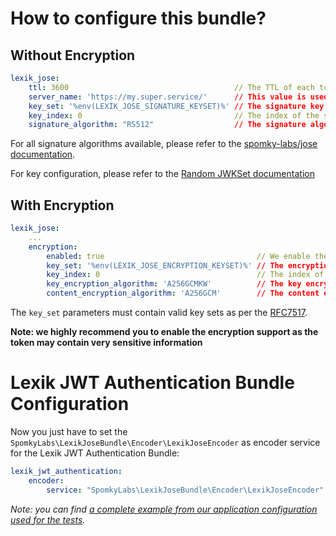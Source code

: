 How to configure this bundle?
=============================

## Without Encryption

```yml
lexik_jose:
    ttl: 3600                                     // The TTL of each token issued by the bundle
    server_name: 'https://my.super.service/'      // This value is used to verify the issuer/audience of the tokens
    key_set: '%env(LEXIK_JOSE_SIGNATURE_KEYSET)%' // The signature key set (loaded through an env variable
    key_index: 0                                  // The index of the signature key in the key set
    signature_algorithm: "RS512"                  // The signature algorithm (default is RS512).
```

For all signature algorithms available, please refer to the [spomky-labs/jose documentation](https://github.com/Spomky-Labs/jose#supported-signature-algorithms).

For key configuration, please refer to the [Random JWKSet documentation](https://github.com/Spomky-Labs/jose/blob/master/doc/object/jwkset.md#create-a-key-set-with-random-keys)

## With Encryption

```yml
lexik_jose:
    ...
    encryption:
        enabled: true                                  // We enable the encryption (highly recommended)
        key_set: '%env(LEXIK_JOSE_ENCRYPTION_KEYSET)%' // The encryption key set (loaded through an env variable
        key_index: 0                                   // The index of the encryption key in the key set
        key_encryption_algorithm: 'A256GCMKW'          // The key encryption algorithm
        content_encryption_algorithm: 'A256GCM'        // The content encryption algorithm
```

The `key_set` parameters must contain valid key sets as per the [RFC7517](https://tools.ietf.org/html/rfc7517).

**Note: we highly recommend you to enable the encryption support as the token may contain very sensitive information**

# Lexik JWT Authentication Bundle Configuration

Now you just have to set the `SpomkyLabs\LexikJoseBundle\Encoder\LexikJoseEncoder` as encoder service for the Lexik JWT Authentication Bundle:

```yml
lexik_jwt_authentication:
    encoder:
        service: "SpomkyLabs\LexikJoseBundle\Encoder\LexikJoseEncoder"
```

*Note: you can find [a complete example from our application configuration used for the tests](https://github.com/Spomky-Labs/lexik-jose-bridge/blob/master/Tests/app/config/config.yml).*
